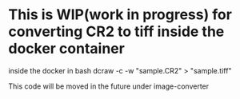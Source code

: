 # This is WIP(work in progress) for converting CR2 to tiff inside the docker container

inside the docker in bash
dcraw -c -w "sample.CR2" > "sample.tiff"

This code will be moved in the future under image-converter
